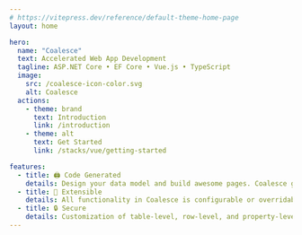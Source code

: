 ```yaml
---
# https://vitepress.dev/reference/default-theme-home-page
layout: home

hero:
  name: "Coalesce"
  text: Accelerated Web App Development
  tagline: ASP.NET Core • EF Core • Vue.js • TypeScript
  image:
    src: /coalesce-icon-color.svg
    alt: Coalesce
  actions:
    - theme: brand
      text: Introduction
      link: /introduction
    - theme: alt
      text: Get Started
      link: /stacks/vue/getting-started

features:
  - title: 🖨 Code Generated
    details: Design your data model and build awesome pages. Coalesce generates the boring parts in the middle.
  - title: 🧩 Extensible
    details: All functionality in Coalesce is configurable or overridable. You'll never be boxed in or get stuck.
  - title: 🔒 Secure
    details: Customization of table-level, row-level, and property-level security are all built-in. <a href="/Coalesce/topics/security.html">Read More.</a>
---
```


<SiteFooter />

<style>
.VPHero .text {
  font-size: 42px;
  line-height: 1.1;
  padding: 16px 0;
  color: var(--logo-text-color);
}

.VPHero .VPImage {
  width: 100%
}
</style>